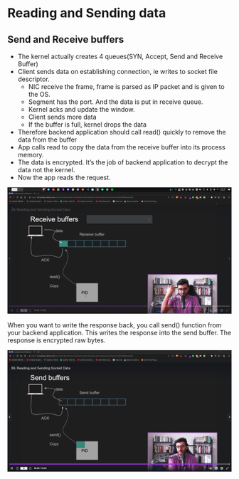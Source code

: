 # Reading and Sending data

## Send and Receive buffers

- The kernel actually creates 4 queues(SYN, Accept, Send and Receive Buffer)
- Client sends data on establishing connection, ie writes to socket file descriptor.
    - NIC receive the frame, frame is parsed as IP packet and is given to the OS.
    - Segment has the port. And the data is put in receive queue.
    - Kernel acks and update the window.
    - Client sends more data
    - If the buffer is full, kernel drops the data
- Therefore backend application should call read() quickly to remove the data from the buffer
- App calls read to copy the data from the receive buffer into its process memory.
- The data is encrypted. It’s the job of backend application to decrypt the data not the kernel.
- Now the app reads the request.

![Untitled](Reading%20and%20Sending%20data%204de49aacbfa847e7a9273d9aef0e7ec3/Untitled.png)

When you want to write the response back, you call send() function from your backend application. This writes the response into the send buffer. The response is encrypted raw bytes.

![Untitled](Reading%20and%20Sending%20data%204de49aacbfa847e7a9273d9aef0e7ec3/Untitled%201.png)